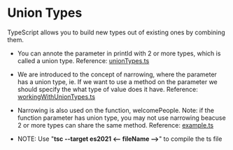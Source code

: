 <h1>Union Types</h1>

TypeScript allows you to build new types out of existing ones by combining them.

- You can annote the parameter in printId with 2 or more types, which is called a union type. Reference: [unionTypes.ts](unionTypes.ts)

- We are introduced to the concept of narrowing, where the parameter has a union type, ie. If we want to use a method on the parameter we should specify the what type of value does it have. Reference: [workingWithUnionTypes.ts](workingWithUnionTypes.ts)

- Narrowing is also used on the function, welcomePeople. Note: if the function parameter has union type, you may not use narrowing beacuse 2 or more types can share the same method. Reference: [example.ts](example.ts)

- NOTE: Use "**tsc --target es2021 <-- fileName -->**" to compile the ts file
